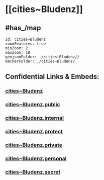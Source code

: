 # [[cities~Bludenz]] 


## #has_/map  



```leaflet
id: cities~Bludenz
zoomFeatures: true 
minZoom: 2 
maxZoom: 18
geojsonFolder: ./cities~Bludenz//
markerFolder: ./cities~Bludenz/
```


## Confidential Links & Embeds: 

### [cities~Bludenz](/_Standards/Earth/Continent/Europe/Europe~Central/Austria/Austrias_States/Vorarlberg/counties~VA/Bludenz/cities~Bludenz.md) 

### [cities~Bludenz.public](/_public/Earth/Continent/Europe/Europe~Central/Austria/Austrias_States/Vorarlberg/counties~VA/Bludenz/cities~Bludenz.public.md) 

### [cities~Bludenz.internal](/_internal/Earth/Continent/Europe/Europe~Central/Austria/Austrias_States/Vorarlberg/counties~VA/Bludenz/cities~Bludenz.internal.md) 

### [cities~Bludenz.protect](/_protect/Earth/Continent/Europe/Europe~Central/Austria/Austrias_States/Vorarlberg/counties~VA/Bludenz/cities~Bludenz.protect.md) 

### [cities~Bludenz.private](/_private/Earth/Continent/Europe/Europe~Central/Austria/Austrias_States/Vorarlberg/counties~VA/Bludenz/cities~Bludenz.private.md) 

### [cities~Bludenz.personal](/_personal/Earth/Continent/Europe/Europe~Central/Austria/Austrias_States/Vorarlberg/counties~VA/Bludenz/cities~Bludenz.personal.md) 

### [cities~Bludenz.secret](/_secret/Earth/Continent/Europe/Europe~Central/Austria/Austrias_States/Vorarlberg/counties~VA/Bludenz/cities~Bludenz.secret.md)

